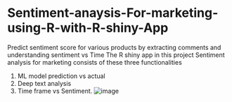 # Sentiment-anaysis-For-marketing-using-R-with-R-shiny-App
Predict sentiment score for various products by extracting comments and understanding sentiment vs Time 
The R shiny app  in this project Sentiment analysis for marketing consists of these three functionalities 
1) ML model prediction vs actual 
2) Deep text analysis  
3) Time frame vs Sentiment.
![image](https://user-images.githubusercontent.com/49949721/172408881-14ea0322-298f-4c09-b998-3dc06a1f6228.png)
